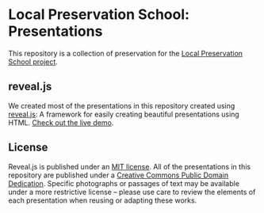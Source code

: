 # Local Preservation School: Presentations

This repository is a collection of preservation for the [Local Preservation School project](http://localpreservation.github.io/).

## reveal.js

We created most of the presentations in this repository created using  [reveal.js](https://github.com/hakimel/reveal.js/): A framework for easily creating beautiful presentations using HTML. [Check out the live demo](http://lab.hakim.se/reveal-js/).

## License

Reveal.js is published under an [MIT license](https://github.com/hakimel/reveal.js/blob/master/LICENSE). All of the presentations in this repository are published under a [Creative Commons Public Domain Dedication](https://creativecommons.org/publicdomain/zero/1.0/).  Specific photographs or passages of text may be available under a more restrictive license – please use care to review the elements of each presentation when reusing or adapting these works.
